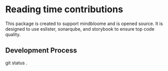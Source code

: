 # Reading time contributions

This package is created to support mindbloome and is opened source. It is designed to use eslister, sonarqube, and storybook to ensure top code quality.

## Development Process

git status .
